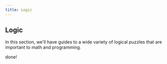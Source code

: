 ```yaml
---
title: Logic
---
```

## Logic

In this section, we'll have guides to a wide variety of logical puzzles that are important to math and programming.


done!

